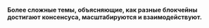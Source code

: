 **Более сложные темы, объясняющие, как разные блокчейны достигают консенсуса, масштабируются и взаимодействуют.**
